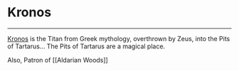# Kronos
---
[Kronos](https://en.wikipedia.org/wiki/Cronus) is the Titan from Greek mythology, overthrown by Zeus, into the Pits of Tartarus... The Pits of Tartarus are a magical place.

Also, Patron of [[Aldarian Woods]]
